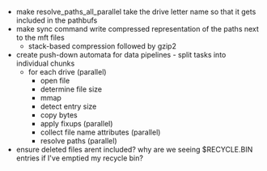 - make resolve_paths_all_parallel take the drive letter name so that it gets included in the pathbufs
- make sync command write compressed representation of the paths next to the mft files
    - stack-based compression followed by gzip2
- create push-down automata for data pipelines - split tasks into individual chunks
    - for each drive (parallel)
        - open file
        - determine file size
        - mmap
        - detect entry size
        - copy bytes
        - apply fixups (parallel)
        - collect file name attributes (parallel)
        - resolve paths (parallel)
- ensure deleted files arent included? why are we seeing $RECYCLE.BIN entries if I've emptied my recycle bin?